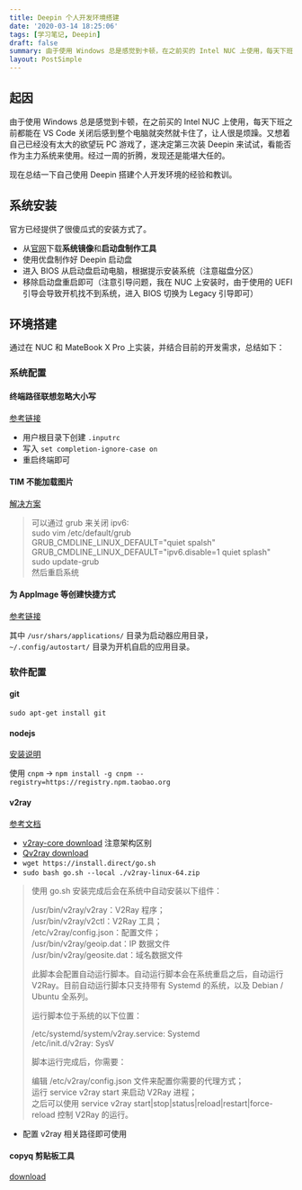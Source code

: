 ```yaml
---
title: Deepin 个人开发环境搭建
date: '2020-03-14 18:25:06'
tags: [学习笔记, Deepin]
draft: false
summary: 由于使用 Windows 总是感觉到卡顿，在之前买的 Intel NUC 上使用，每天下班之前都能在 VS Code 关闭后感到整个电脑就突然就卡住了，让人很是烦躁。又想着自己已经没有太大的欲望玩 PC 游戏了，遂决定第三次装 Deepin 来试试，看能否作为主力系统来使用。经过一周的折腾，发现还是能堪大任的。
layout: PostSimple
---
```


## 起因

由于使用 Windows 总是感觉到卡顿，在之前买的 Intel NUC 上使用，每天下班之前都能在 VS Code 关闭后感到整个电脑就突然就卡住了，让人很是烦躁。又想着自己已经没有太大的欲望玩 PC 游戏了，遂决定第三次装 Deepin 来试试，看能否作为主力系统来使用。经过一周的折腾，发现还是能堪大任的。

现在总结一下自己使用 Deepin 搭建个人开发环境的经验和教训。

## 系统安装

官方已经提供了很傻瓜式的安装方式了。

- 从[官网](https://www.deepin.org/)下载**系统镜像**和**启动盘制作工具**
- 使用优盘制作好 Deepin 启动盘
- 进入 BIOS 从启动盘启动电脑，根据提示安装系统（注意磁盘分区）
- 移除启动盘重启即可（注意引导问题，我在 NUC 上安装时，由于使用的 UEFI 引导会导致开机找不到系统，进入 BIOS 切换为 Legacy 引导即可）

## 环境搭建

通过在 NUC 和 MateBook X Pro 上实装，并结合目前的开发需求，总结如下：

### 系统配置

#### 终端路径联想忽略大小写

[参考链接](https://blog.csdn.net/qq_34369618/article/details/77751045)

- 用户根目录下创建 `.inputrc`
- 写入 `set completion-ignore-case on`
- 重启终端即可

#### TIM 不能加载图片

[解决方案](https://bbs.deepin.org/forum.php?mod=viewthread&tid=188959)

> 可以通过 grub 来关闭 ipv6:<br /> sudo vim /etc/default/grub<br /> GRUB_CMDLINE_LINUX_DEFAULT="quiet spalsh"<br /> GRUB_CMDLINE_LINUX_DEFAULT="ipv6.disable=1 quiet splash"<br /> sudo update-grub<br /> 然后重启系统<br />

#### 为 AppImage 等创建快捷方式

[参考链接](https://blog.csdn.net/qq_37806908/article/details/98523270)

其中 `/usr/shars/applications/` 目录为启动器应用目录，`~/.config/autostart/` 目录为开机自启的应用目录。

### 软件配置

#### git

`sudo apt-get install git`

#### nodejs

[安装说明](https://github.com/nodesource/distributions/blob/master/README.md#installation-instructions)

使用 `cnpm` -> `npm install -g cnpm --registry=https://registry.npm.taobao.org`

#### v2ray

[参考文档](https://www.wandouip.com/t5i197953/)

- [v2ray-core download](https://github.com/v2ray/v2ray-core/releases) 注意架构区别
- [Qv2ray download](https://github.com/Qv2ray/Qv2ray/releases)
- `wget https://install.direct/go.sh`
- `sudo bash go.sh --local ./v2ray-linux-64.zip`

> 使用 go.sh 安装完成后会在系统中自动安装以下组件：<br />
>
> /usr/bin/v2ray/v2ray：V2Ray 程序；<br /> /usr/bin/v2ray/v2ctl：V2Ray 工具；<br /> /etc/v2ray/config.json：配置文件；<br /> /usr/bin/v2ray/geoip.dat：IP 数据文件<br /> /usr/bin/v2ray/geosite.dat：域名数据文件<br />
>
> 此脚本会配置自动运行脚本。自动运行脚本会在系统重启之后，自动运行 V2Ray。目前自动运行脚本只支持带有 Systemd 的系统，以及 Debian / Ubuntu 全系列。<br />
>
> 运行脚本位于系统的以下位置：<br />
>
> /etc/systemd/system/v2ray.service: Systemd<br /> /etc/init.d/v2ray: SysV<br />
>
> 脚本运行完成后，你需要：<br />
>
> 编辑 /etc/v2ray/config.json 文件来配置你需要的代理方式；<br /> 运行 service v2ray start 来启动 V2Ray 进程；<br /> 之后可以使用 service v2ray start|stop|status|reload|restart|force-reload 控制 V2Ray 的运行。<br />

- 配置 v2ray 相关路径即可使用

#### copyq 剪贴板工具

[download](https://github.com/hluk/CopyQ/releases)
